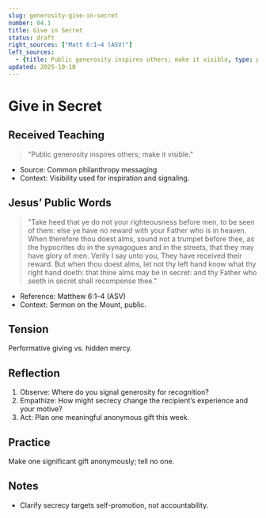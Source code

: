 ```yaml
---
slug: generosity-give-in-secret
number: 04.1
title: Give in Secret
status: draft
right_sources: ["Matt 6:1–4 (ASV)"]
left_sources:
  - {title: Public generosity inspires others; make it visible, type: paraphrase}
updated: 2025-10-10
---
```


# Give in Secret

## Received Teaching
> "Public generosity inspires others; make it visible."
- Source: Common philanthropy messaging
- Context: Visibility used for inspiration and signaling.

## Jesus’ Public Words
> "Take heed that ye do not your righteousness before men, to be seen of them: else ye have no reward with your Father who is in heaven. When therefore thou doest alms, sound not a trumpet before thee, as the hypocrites do in the synagogues and in the streets, that they may have glory of men. Verily I say unto you, They have received their reward. But when thou doest alms, let not thy left hand know what thy right hand doeth: that thine alms may be in secret: and thy Father who seeth in secret shall recompense thee."
- Reference: Matthew 6:1–4 (ASV)
- Context: Sermon on the Mount, public.

## Tension
Performative giving vs. hidden mercy.

## Reflection
1. Observe: Where do you signal generosity for recognition?
2. Empathize: How might secrecy change the recipient’s experience and your motive?
3. Act: Plan one meaningful anonymous gift this week.

## Practice
Make one significant gift anonymously; tell no one.

## Notes
- Clarify secrecy targets self-promotion, not accountability.